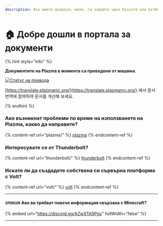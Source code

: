 ```yaml
---
description: Ако имате въпроси, моля, ги задайте чрез Discord или GitHub Дискусии.
---
```


# 🏠 Добре дошли в портала за документи

{% hint style="info" %}

**Документите на Plazma в момента са преведени от машина.**

[![Статус на превода](https://badge.plazmamc.org/internal/crowdin)](https://translate.plazmamc.org/)

[https://translate.plazmamc.org/](https://translate.plazmamc.org/) 에서 문서 번역에 참여하여 문서를 개선해 보세요.

{% endhint %}

### Ако възникнат проблеми по време на използването на Plazma, какво да направите?

{% content-ref url="plazma/" %}
[plazma](plazma/)
{% endcontent-ref %}

### Интересувате се от Thunderbolt?

{% content-ref url="thunderbolt/" %}
[thunderbolt](thunderbolt/)
{% endcontent-ref %}

### Искате ли да създадете собствена си сървърна платформа с Volt?

{% content-ref url="volt/" %}
[volt](volt/)
{% endcontent-ref %}

***

#### `SPONSOR` Ако ви трябват повече информация свързана с Minecraft? <a href="#etc-1" id="etc-1"></a>

{% embed url="https://discord.gg/AZwXTA9Pgx" fullWidth="false" %}

***

